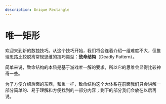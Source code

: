 ```yaml
---
description: Unique Rectangle
---
```


# 唯一矩形

欢迎来到新的数独技巧。从这个技巧开始，我们将会连着介绍一组难度不大，但推理思路比较脱离常规思维的技巧类型：**致命结构**（Deadly Pattern）。

简单来说，致命结构的本质是基于游戏唯一解的要求，所以它的思维会显得比较神奇一些。

为了方便介绍后面的东西，和鱼一样，致命结构这个大体系在前面我们只会讲解一部分简单的、易于理解和方便找到的一部分内容；剩下的部分我们会放在以后再说。

